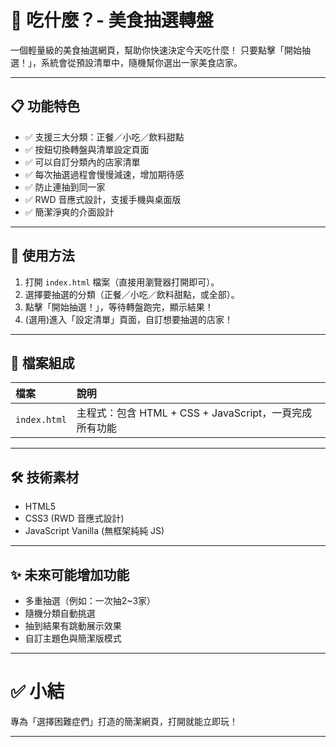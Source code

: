 # 🥒 吃什麼？- 美食抽選轉盤

一個輕量級的美食抽選網頁，幫助你快速決定今天吃什麼！
只要點擊「開始抽選！」，系統會從預設清單中，隨機幫你選出一家美食店家。

---

## 📋 功能特色

- ✅ 支援三大分類：正餐／小吃／飲料甜點
- ✅ 按鈕切換轉盤與清單設定頁面
- ✅ 可以自訂分類內的店家清單
- ✅ 每次抽選過程會慢慢減速，增加期待感
- ✅ 防止連抽到同一家
- ✅ RWD 音應式設計，支援手機與桌面版
- ✅ 簡潔淨爽的介面設計

---

## 🚀 使用方法

1. 打開 `index.html` 檔案（直接用瀏覽器打開即可）。
2. 選擇要抽選的分類（正餐／小吃／飲料甜點，或全部）。
3. 點擊「開始抽選！」，等待轉盤跑完，顯示結果！
4. (選用)進入「設定清單」頁面，自訂想要抽選的店家！

---

## 💪 檔案組成

| 檔案 | 說明 |
|:--|:--|
| `index.html` | 主程式：包含 HTML + CSS + JavaScript，一頁完成所有功能 |

---

## 🛠 技術素材

- HTML5
- CSS3 (RWD 音應式設計)
- JavaScript Vanilla (無框架純純 JS)

---

## ✨ 未來可能增加功能

- 多重抽選（例如：一次抽2~3家）
- 隨機分類自動挑選
- 抽到結果有跳動展示效果
- 自訂主題色與簡潔版模式

---

# ✅ 小結

專為「選擇困難症們」打造的簡潔網頁，打開就能立即玩！

---
